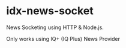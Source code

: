 # idx-news-socket
News Socketing using HTTP &amp; Node.js.

Only works using IQ+ (IQ Plus) News Provider
